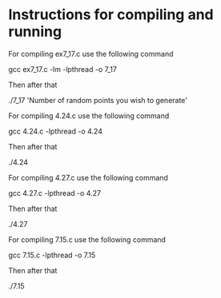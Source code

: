 # Instructions for compiling and running


For compiling ex7_17.c use the following command

gcc ex7_17.c -lm -lpthread -o 7_17

Then after that 

./7_17 'Number of random points you wish to generate'





For compiling 4.24.c use the following command

gcc 4.24.c -lpthread -o 4.24

Then after that 

./4.24 <Number of random points you wish to generate>





For compiling 4.27.c use the following command

gcc 4.27.c -lpthread -o 4.27

Then after that 

./4.27 <Length of Faboconi series>





For compiling 7.15.c use the following command

gcc 7.15.c -lpthread -o 7.15

Then after that 

./7.15 <Length of Faboconi series>


